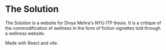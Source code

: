 # The Solution

The Solution is a website for Divya Mehra's NYU ITP thesis. It is a critique of the commodification of wellness in the form of fiction vignettes told through a wellness website. 





Made with React and vite. 